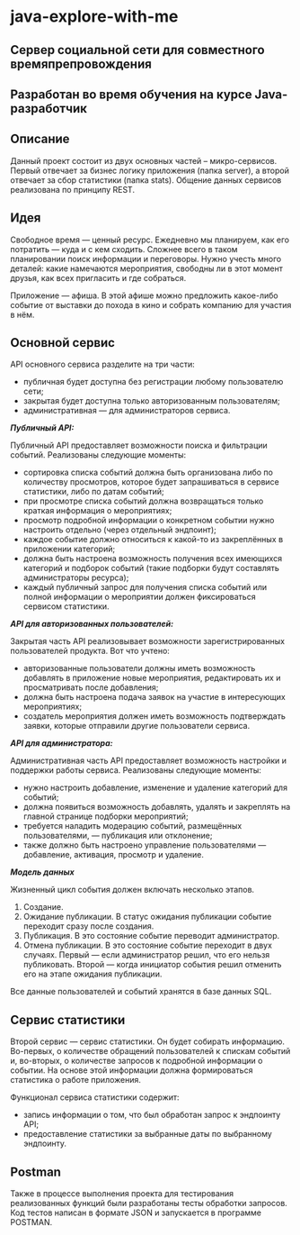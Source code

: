# java-explore-with-me
## Сервер социальной сети для совместного времяпрепровождения
## Разработан во время обучения на курсе Java-разработчик
## Описание

Данный проект состоит из двух основных частей – микро-сервисов. Первый отвечает за бизнес логику приложения (папка server), а второй отвечает за сбор статистики (папка stats).
Общение данных сервисов реализована по принципу REST.

##
## Идея
Свободное время — ценный ресурс. Ежедневно мы планируем, как его потратить — куда и с кем сходить. Сложнее всего в таком планировании поиск информации и переговоры. Нужно учесть много деталей: какие намечаются мероприятия, свободны ли в этот момент друзья, как всех пригласить и где собраться.

Приложение — афиша. В этой афише можно предложить какое-либо событие от выставки до похода в кино и собрать компанию для участия в нём.

##
## Основной сервис

API основного сервиса разделите на три части:
- публичная будет доступна без регистрации любому пользователю сети;
- закрытая будет доступна только авторизованным пользователям;
- административная — для администраторов сервиса.

***Публичный API:***

Публичный API предоставляет возможности поиска и фильтрации событий. Реализованы следующие моменты:
- сортировка списка событий должна быть организована либо по количеству просмотров, которое будет запрашиваться в сервисе статистики, либо по датам событий;
- при просмотре списка событий должна возвращаться только краткая информация о мероприятиях;
- просмотр подробной информации о конкретном событии нужно настроить отдельно (через отдельный эндпоинт);
- каждое событие должно относиться к какой-то из закреплённых в приложении категорий;
- должна быть настроена возможность получения всех имеющихся категорий и подборок событий (такие подборки будут составлять администраторы ресурса);
- каждый публичный запрос для получения списка событий или полной информации о мероприятии должен фиксироваться сервисом статистики.

***API для авторизованных пользователей:***

Закрытая часть API реализовывает возможности зарегистрированных пользователей продукта. Вот что учтено:
- авторизованные пользователи должны иметь возможность добавлять в приложение новые мероприятия, редактировать их и просматривать после добавления;
- должна быть настроена подача заявок на участие в интересующих мероприятиях;
- создатель мероприятия должен иметь возможность подтверждать заявки, которые отправили другие пользователи сервиса.

***API для администратора:***

Административная часть API предоставляет возможность настройки и поддержки работы сервиса. Реализованы следующие моменты:
- нужно настроить добавление, изменение и удаление категорий для событий;
- должна появиться возможность добавлять, удалять и закреплять на главной странице подборки мероприятий;
- требуется наладить модерацию событий, размещённых пользователями, — публикация или отклонение;
- также должно быть настроено управление пользователями — добавление, активация, просмотр и удаление.

***Модель данных***

Жизненный цикл события должен включать несколько этапов.
1. Создание.
2. Ожидание публикации. В статус ожидания публикации событие переходит сразу после создания.
3. Публикация. В это состояние событие переводит администратор.
4. Отмена публикации. В это состояние событие переходит в двух случаях. Первый — если администратор решил, что его нельзя публиковать. Второй — когда инициатор события решил отменить его на этапе ожидания публикации.

Все данные пользователей и событий хранятся в базе данных SQL.

##
## Сервис статистики

Второй сервис — сервис статистики. Он будет собирать информацию. Во-первых, о количестве обращений пользователей к спискам событий и, во-вторых, о количестве запросов к подробной информации о событии. На основе этой информации должна формироваться статистика о работе приложения.

Функционал сервиса статистики содержит:
- запись информации о том, что был обработан запрос к эндпоинту API;
- предоставление статистики за выбранные даты по выбранному эндпоинту.


##
## Postman

Также в процессе выполнения проекта для тестирования реализованных функций были разработаны тесты обработки запросов. Код тестов написан в формате JSON и запускается в программе POSTMAN.

